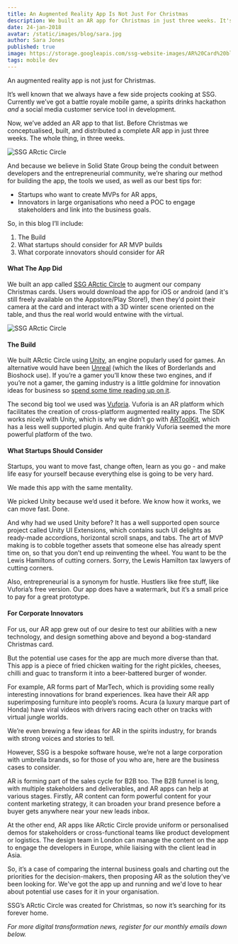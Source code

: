 ```yaml
---
title: An Augmented Reality App Is Not Just For Christmas
description: We built an AR app for Christmas in just three weeks. It's far too fun to just leave in 2017, so here are our tips for startups building AR MVPs, or corporate innovators looking for ground-breaking projects in 2018.
date: 24-jan-2018
avatar: /static/images/blog/sara.jpg
author: Sara Jones
published: true
image: https://storage.googleapis.com/ssg-website-images/AR%20Card%20blog/christmas-1911637_1920.jpg
tags: mobile dev
---
```


An augmented reality app is not just for Christmas.

It’s well known that we always have a few side projects cooking at SSG. Currently we’ve got a battle royale mobile game, a spirits drinks hackathon *and* a social media customer service tool in development.

Now, we’ve added an AR app to that list. Before Christmas we conceptualised, built, and distributed a complete AR app in just three weeks. The whole thing, in three weeks.

![SSG ARctic Circle](https://media.giphy.com/media/l4EoZuZUHgp5stxNC/giphy.gif)

And because we believe in Solid State Group being the conduit between developers and the entrepreneurial community, we’re sharing our method for building the app, the tools we used, as well as our best tips for:

- Startups who want to create MVPs for AR apps,
- Innovators in large organisations who need a POC to engage stakeholders and link into the business goals.

So, in this blog I’ll include:

1. The Build
2. What startups should consider for AR MVP builds
3. What corporate innovators should consider for AR

#### What The App Did

We built an app called [SSG ARctic Circle](https://play.google.com/store/apps/details?id=com.solidstategroup.arcticcircle&hl=en_GB) to augment our company Christmas cards. Users would download the app for iOS or android (and it's still freely available on the Appstore/Play Store!), then they'd point their camera at the card and interact with a 3D winter scene oriented on the table, and thus the real world would entwine with the virtual.

![SSG ARctic Circle](https://media.giphy.com/media/26Ff96M3PxQlf5uIU/giphy.gif)

#### The Build

We built ARctic Circle using [Unity](https://unity3d.com/), an engine popularly used for games. An alternative would have been [Unreal](https://www.unrealengine.com/en-US/what-is-unreal-engine-4) (which the likes of Borderlands and Bioshock use). If you’re a gamer you’ll know these two engines, and if you’re not a gamer, the gaming industry is a little goldmine for innovation ideas for business so [spend some time reading up on it](https://www.solidstategroup.com/2017/09/11/2017/What-The-Gaming-Industry-Can-Teach-Corporates-About-Strategy-Security-and-Digital-Transformation/).

The second big tool we used was [Vuforia](https://www.vuforia.com/). Vuforia is an AR platform which facilitates the creation of cross-platform augmented reality apps. The SDK works nicely with Unity, which is why we didn’t go with [ARToolKit](https://www.artoolkit.org/), which has a less well supported plugin. And quite frankly Vuforia seemed the more powerful platform of the two.

#### What Startups Should Consider

Startups, you want to move fast, change often, learn as you go - and make life easy for yourself because everything else is going to be very hard.

We made this app with the same mentality.

We picked Unity because we’d used it before. We know how it works, we can move fast. Done.

And why had we used Unity before? It has a well supported open source project called Unity UI Extensions, which contains such UI delights as ready-made accordions, horizontal scroll snaps, and tabs. The art of MVP making is to cobble together assets that someone else has already spent time on, so that you don’t end up reinventing the wheel. You want to be the Lewis Hamiltons of cutting corners. Sorry, the Lewis Hamilton tax lawyers of cutting corners.

Also, entrepreneurial is a synonym for hustle. Hustlers like free stuff, like Vuforia’s free version. Our app does have a watermark, but it’s a small price to pay for a great prototype.

#### For Corporate Innovators

For us, our AR app grew out of our desire to test our abilities with a new technology, and design something above and beyond a bog-standard Christmas card.

But the potential use cases for the app are much more diverse than that. This app is a piece of fried chicken waiting for the right pickles, cheeses, chilli and guac to transform it into a beer-battered burger of wonder.

For example, AR forms part of MarTech, which is providing some really interesting innovations for brand experiences. Ikea have their AR app superimposing furniture into people’s rooms. Acura (a luxury marque part of Honda) have viral videos with drivers racing each other on tracks with virtual jungle worlds.

We’re even brewing a few ideas for AR in the spirits industry, for brands with strong voices and stories to tell.

However, SSG is a bespoke software house, we’re not a large corporation with umbrella brands, so for those of you who are, here are the business cases to consider.

AR is forming part of the sales cycle for B2B too. The B2B funnel is long, with multiple stakeholders and deliverables, and AR apps can help at various stages. Firstly, AR content can form powerful content for your content marketing strategy, it can broaden your brand presence before a buyer gets anywhere near your new leads inbox.

At the other end, AR apps like ARctic Circle provide uniform or personalised demos for stakeholders or cross-functional teams like product development or logistics. The design  team in London can manage the content on the app to engage the developers in Europe, while liaising with the client lead in Asia.

So, it’s a case of comparing the internal business goals and charting out the priorities for the decision-makers, then proposing AR as the solution they’ve been looking for. We've got the app up and running and we'd love to hear about potential use cases for it in your organisation.

SSG’s ARctic Circle was created for Christmas, so now it’s searching for its forever home.

*For more digital transformation news, register for our monthly emails down below.*


